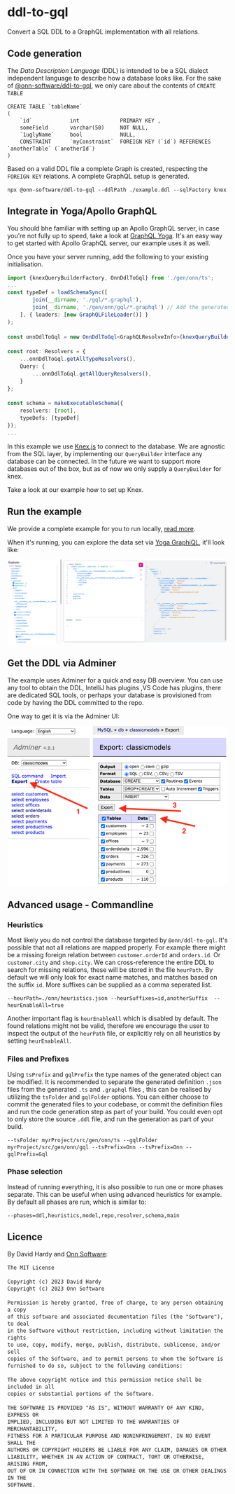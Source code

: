 # ddl-to-gql
Convert a SQL DDL to a GraphQL implementation with all relations.

## Code generation

The _Data Description Language_ (DDL) is intended to be a SQL dialect independent language to describe how a database looks like.
For the sake of [@onn-software/ddl-to-gql](https://www.npmjs.com/package/@onn-software/ddl-to-gql), we only care about the contents of `CREATE TABLE`

```mysql
CREATE TABLE `tableName`
(
    `id`            int             PRIMARY KEY ,
    someField       varchar(50)     NOT NULL,
    `1uglyName`     bool            NULL,
    CONSTRAINT      `myConstraint`  FOREIGN KEY (`id`) REFERENCES `anotherTable` (`anotherId`)
)
```

Based on a valid DDL file a complete Graph is created, respecting the `FOREIGN KEY` relations. 
A complete GraphQL setup is generated.

```npm
npx @onn-software/ddl-to-gql --ddlPath ./example.ddl --sqlFactory knex
```

## Integrate in Yoga/Apollo GraphQL
You should bhe familiar with setting up an Apollo GraphQL server, in case you're not fully up to speed, take a look at [GraphQL Yoga](https://the-guild.dev/graphql/yoga-server). 
It's an easy way to get started with Apollo GraphQL server, our example uses it as well. 

Once you have your server running, add the following to your existing initialisation.

```typescript
import {knexQueryBuilderFactory, OnnDdlToGql} from './gen/onn/ts';
...
const typeDef = loadSchemaSync([ 
        join(__dirname, './gql/*.graphql'), 
        join(__dirname, './gen/onn/gql/*.graphql') // Add the generated .graphql to your initalization
    ], { loaders: [new GraphQLFileLoader()] }
);

const onnDdlToGql = new OnnDdlToGql<GraphQLResolveInfo>(knexQueryBuilderFactory(knex(config)));

const root: Resolvers = {
    ...onnDdlToGql.getAllTypeResolvers(),
    Query: {
        ...onnDdlToGql.getAllQueryResolvers(),
    }
};

const schema = makeExecutableSchema({
    resolvers: [root],
    typeDefs: [typeDef]
});
...
```

In this example we use [Knex.js](https://knexjs.org/) to connect to the database. 
We are agnostic from the SQL layer, by implementing our `QueryBuilder` interface any database can be connected.
In the future we want to support more databases out of the box, but as of now we only supply a `QueryBuilder` for knex.

Take a look at our example how to set up Knex.

## Run the example

We provide a complete example for you to run locally, [read more](https://github.com/onn-software/ddl-to-gql/tree/main/example).

When it's running, you can explore the data set via [Yoga GraphiQL](http://localhost:4000/graphql), it'll look like:

![ExampleResult](ExampleResult.png)

## Get the DDL via Adminer

The example uses Adminer for a quick and easy DB overview. You can use any tool to obtain the DDL, IntelliJ has plugins ,VS Code has plugins, there are dedicated SQL tools, or perhaps your database is provisioned from code by having the DDL committed to the repo.

One way to get it is via the Adminer UI:

![How to DDL](AdminerDDL.png)

## Advanced usage - Commandline

### Heuristics

Most likely you do not control the database targeted by `@onn/ddl-to-gql`. It's possible that not all relations are mapped properly.
For example there might be a missing foreign relation between `customer.orderId` and `orders.id`. Or `customer.city` and `shop.city`.
We can cross-reference the entire DDL to search for missing relations, these will be stored in the file `heurPath`. 
By default we will only look for exact name matches, and matches based on the suffix `id`. 
More suffixes can be supplied as a comma seperated list.

```
--heurPath=./onn/heuristics.json --heurSuffixes=id,anotherSuffix  --heurEnableAll=true
```

Another important flag is `heurEnableAll` which is disabled by default. The found relations might not be valid, 
therefore we encourage the user to inspect the output of the `heurPath` file, or explicitly rely on all heuristics by setting `heurEnableAll`.

### Files and Prefixes

Using `tsPrefix` and `gqlPrefix` the type names of the generated object can be modified. 
It is recommended to separate the generated definition `.json` files from the generated `.ts` and `.graphql` files
, this can be realised by utilizing the `tsFolder` and `gqlFolder` options.
You can either choose to commit the generated files to your codebase, or commit the definition files and run the code
generation step as part of your build. You could even opt to only store the source `.ddl` file, and run the generation
as part of your build.

```
--tsFolder myrProject/src/gen/onn/ts --gqlFolder myrProject/src/gen/onn/gql --tsPrefix=Onn --tsPrefix=Onn --gqlPrefix=Gql
```

### Phase selection

Instead of running everything, it is also possible to run one or more phases separate. 
This can be useful when using advanced heuristics for example. 
By default all phases are run, which is similar to: 

```
--phases=ddl,heuristics,model,repo,resolver,schema,main
```

## Licence

By David Hardy and [Onn Software](https://onn.software):

```
The MIT License

Copyright (c) 2023 David Hardy
Copyright (c) 2023 Onn Software

Permission is hereby granted, free of charge, to any person obtaining a copy
of this software and associated documentation files (the "Software"), to deal
in the Software without restriction, including without limitation the rights
to use, copy, modify, merge, publish, distribute, sublicense, and/or sell
copies of the Software, and to permit persons to whom the Software is
furnished to do so, subject to the following conditions:

The above copyright notice and this permission notice shall be included in all
copies or substantial portions of the Software.

THE SOFTWARE IS PROVIDED "AS IS", WITHOUT WARRANTY OF ANY KIND, EXPRESS OR
IMPLIED, INCLUDING BUT NOT LIMITED TO THE WARRANTIES OF MERCHANTABILITY,
FITNESS FOR A PARTICULAR PURPOSE AND NONINFRINGEMENT. IN NO EVENT SHALL THE
AUTHORS OR COPYRIGHT HOLDERS BE LIABLE FOR ANY CLAIM, DAMAGES OR OTHER
LIABILITY, WHETHER IN AN ACTION OF CONTRACT, TORT OR OTHERWISE, ARISING FROM,
OUT OF OR IN CONNECTION WITH THE SOFTWARE OR THE USE OR OTHER DEALINGS IN THE
SOFTWARE.
```
